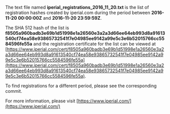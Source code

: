 The text file named **iperial_registrations_2016_11_20.txt** is the list of registration hashes created by iperial.com during the period between **2016-11-20 00:00:00Z** and **2016-11-20 23:59:59Z**.

The SHA 512 hash of the list is **f8505a960badb3e69b1d51998e1a26560e3a2a3d66ee64eb993d8a91613540cf74ea58e93865732541f7e04985ee9142a99e5c3e6b52015766cc5584596fe55a** and the registration certificate for the list can be viewed at [https://www.iperial.com/cert/f8505a960badb3e69b1d51998e1a26560e3a2a3d66ee64eb993d8a91613540cf74ea58e93865732541f7e04985ee9142a99e5c3e6b52015766cc5584596fe55a](https://www.iperial.com/cert/f8505a960badb3e69b1d51998e1a26560e3a2a3d66ee64eb993d8a91613540cf74ea58e93865732541f7e04985ee9142a99e5c3e6b52015766cc5584596fe55a).

To find registrations for a different period, please see the corresponding commit.

For more information, please visit [https://www.iperial.com/](https://www.iperial.com/)
